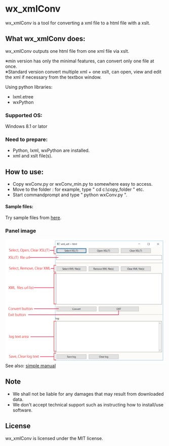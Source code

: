 # wx_xmlConv
wx_xmlConv is a tool for converting a xml file to a html file with a xslt.

## What wx_xmlConv does:
wx_xmlConv outputs one html file from one xml file via xslt.

※min version has only the minimal features, can convert only one file at once.<br>
※Standard version convert multiple xml + one xslt, can open, view and edit the xml if necessary from the textbox window. 

Using python libraries: 
- lxml.etree
- wxPython

### Supported OS:
Windows 8.1 or lator

### Need to prepare:
- Python, lxml, wxPython are installed.
- xml and xslt file(s).

## How to use:
- Copy wxConv.py or wxConv_min.py to somewhere easy to access.
- Move to the folder : for example, type " cd c:\copy_folder " etc.
- Start commandprompt and type " python wxConv.py ".
#### Sample files:
Try sample files from [here](https://github.com/araiprepress/wx_xmlConv/tree/master/samples).

### Panel image
<img src="https://github.com/araiprepress/wx_xmlConv/blob/master/imgs/wxc_01.png" title="panel" width="575px"><br>
See also: [simple manual](./wxc_use.pdf)

## Note
- We shall not be liable for any damages that may result from downloaded data.
- We don't accept technical support such as instructing how to install/use software.

## License
wx_xmlConv is licensed under the MIT license.
